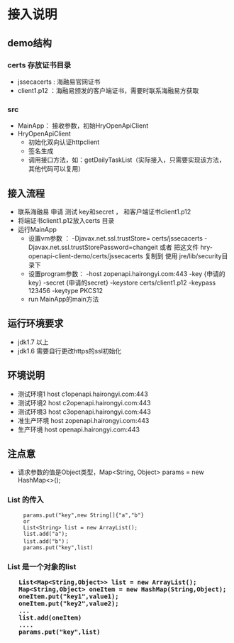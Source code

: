 # 接入说明
## demo结构
### certs 存放证书目录
* jssecacerts : 海融易官网证书
* client1.p12 ：海融易颁发的客户端证书，需要时联系海融易方获取
### src
* MainApp： 接收参数，初始HryOpenApiClient 
* HryOpenApiClient 
  * 初始化双向认证httpclient
  * 签名生成
  * 调用接口方法，如：getDailyTaskList（实际接入，只需要实现该方法，其他代码可以复用）

## 接入流程
* 联系海融易 申请 测试 key和secret ， 和客户端证书client1.p12
* 将端证书client1.p12放入certs 目录
* 运行MainApp
   * 设置vm参数 ：  -Djavax.net.ssl.trustStore= certs/jssecacerts -Djavax.net.ssl.trustStorePassword=changeit 或者 把这文件 hry-openapi-client-demo/certs/jssecacerts 复制到 使用 jre/lib/security目录下
   * 设置program参数： -host zopenapi.hairongyi.com:443 -key {申请的key} -secret {申请的secret} -keystore certs/client1.p12 -keypass 123456 -keytype PKCS12
   *  run MainApp的main方法 
   
## 运行环境要求
* jdk1.7 以上
* jdk1.6 需要自行更改https的ssl初始化
   
## 环境说明
* 测试环境1 host c1openapi.hairongyi.com:443
* 测试环境2 host c2openapi.hairongyi.com:443
* 测试环境3 host c3openapi.hairongyi.com:443
* 准生产环境 host zopenapi.hairongyi.com:443
* 生产环境 host openapi.hairongyi.com:443   
   
## 注点意
*  请求参数的值是Object类型，Map<String, Object> params = new HashMap<>();

###  List<String> 的传入
```
     params.put("key",new String[]{"a","b"}
     or
     List<String> list = new ArrayList();
     list.add("a");
     list.add("b")；
     params.put("key",list)
```

###  List<Object> 是一个对象的list
```
   List<Map<String,Object>> list = new ArrayList();
   Map<String,Object> oneItem = new HashMap(String,Object);
   oneItem.put("key1",value1);
   oneItem.put("key2",value2);
   ...
   list.add(oneItem)
   ....
   params.put("key",list)
```

